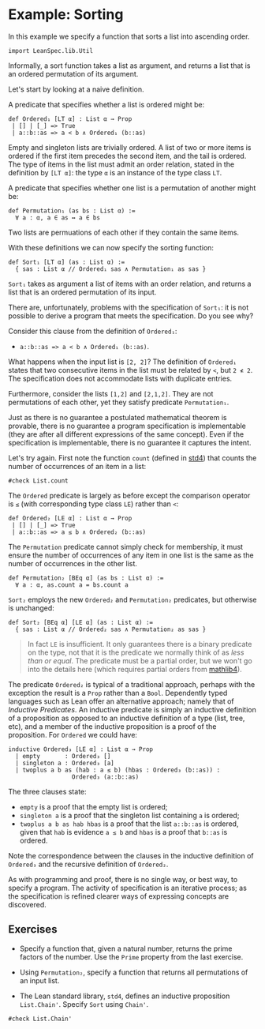 # Example: Sorting

In this example we specify a function that sorts a list into ascending order.

```lean
import LeanSpec.lib.Util
```

Informally, a sort function takes a list as argument, and returns a list that
is an ordered permutation of its argument.

Let's start by looking at a naive definition.

A predicate that specifies whether a list is ordered might be:

```lean
def Ordered₁ [LT α] : List α → Prop
 | [] | [_] => True
 | a::b::as => a < b ∧ Ordered₁ (b::as)
```

Empty and singleton lists are trivially ordered. A list of two or more items is ordered
if the first item precedes the second item, and the tail is ordered. The type of items in
the list must admit an order relation, stated in the definition by `[LT α]`: the type `α`
is an instance of the type class `LT`.

A predicate that specifies whether one list is a permutation of another might be:

```lean
def Permutation₁ (as bs : List α) :=
  ∀ a : α, a ∈ as ↔ a ∈ bs
```

Two lists are permuations of each other if they contain the same items.

With these definitions we can now specify the sorting function:

```lean
def Sort₁ [LT α] (as : List α) :=
  { sas : List α // Ordered₁ sas ∧ Permutation₁ as sas }
```

`Sort₁` takes as argument a list of items with an order relation,
and returns a list that is an ordered permutation of its input.

There are, unfortunately, problems with the specification of `Sort₁`: it is not
possible to derive a program that meets the specification. Do you see why?

Consider this clause from the definition of `Ordered₁`:
- `a::b::as => a < b ∧ Ordered₁ (b::as)`.

What happens when the input list is `[2, 2]`? The definition of `Ordered₁` states that two
consecutive items in the list must be related by `<`, but `2 ≮ 2`. The specification does
not accommodate lists with duplicate entries.

Furthermore, consider the lists `[1,2]` and `[2,1,2]`. They are not permutations of each
other, yet they satisfy predicate `Permutation₁`.

Just as there is no guarantee a postulated mathematical theorem is provable,
there is no guarantee a program specification is implementable (they are after
all different expressions of the same concept). Even if the specification is
implementable, there is no guarantee it captures the intent.

Let's try again. First note the function `count` (defined in [std4](https://github.com/leanprover/std4))
that counts the number of occurrences of an item in a list:

```lean
#check List.count
```

The `Ordered` predicate is largely as before except the comparison operator
is `≤` (with corresponding type class `LE`) rather than `<`:

```lean
def Ordered₂ [LE α] : List α → Prop
 | [] | [_] => True
 | a::b::as => a ≤ b ∧ Ordered₂ (b::as)
```

The `Permutation` predicate cannot simply check for membership, it must ensure
the number of occurrences of any item in one list is the same as the number of
occurrences in the other list.

```lean
def Permutation₂ [BEq α] (as bs : List α) :=
  ∀ a : α, as.count a = bs.count a
```

`Sort₂` employs the new `Ordered₂` and `Permutation₂` predicates, but otherwise is
unchanged:

```lean
def Sort₂ [BEq α] [LE α] (as : List α) :=
  { sas : List α // Ordered₂ sas ∧ Permutation₂ as sas }
```

> In fact `LE` is insufficient. It only guarantees there is a binary predicate on the type, not
that it is the predicate we normally think of as _less than or equal_. The predicate must be
a partial order, but we won't go into the details here (which requires partial orders from
[mathlib4](https://github.com/leanprover-community/mathlib4)).

The predicate `Ordered₂` is typical of a traditional approach, perhaps with the
exception the result is a `Prop` rather than a `Bool`. Dependently typed
languages such as Lean offer an alternative approach; namely that of _Inductive Predicates_.
An inductive predicate is simply an inductive definition of a proposition as opposed to
an inductive definition of a type (list, tree, etc), and a member of the
inductive proposition is a proof of the proposition. For `Ordered` we could have:

```lean
inductive Ordered₃ [LE α] : List α → Prop
  | empty       : Ordered₃ []
  | singleton a : Ordered₃ [a]
  | twoplus a b as (hab : a ≤ b) (hbas : Ordered₃ (b::as)) :
                  Ordered₃ (a::b::as)
```

The three clauses state:
- `empty` is a proof that the empty list is ordered;
- `singleton a` is a proof that the singleton list containing `a` is ordered;
- `twoplus a b as hab hbas` is a proof that the list `a::b::as` is ordered,
given that `hab` is evidence `a ≤ b` and `hbas` is a proof that `b::as` is ordered.

Note the correspondence between the clauses in the inductive definition of `Ordered₃`
and the recursive definition of `Ordered₂`.

As with programming and proof, there is no single way, or best way, to specify a
program. The activity of specification is an iterative process; as the specification
is refined clearer ways of expressing concepts are discovered.

## Exercises

- Specify a function that, given a natural number, returns the prime factors of the number.
Use the `Prime` property from the last exercise.

- Using `Permutation₂`, specify a function that returns all permutations of an input list.

- The Lean standard library, `std4`, defines an inductive proposition `List.Chain'`. Specify
`Sort` using `Chain'`.

```lean
#check List.Chain'
```
